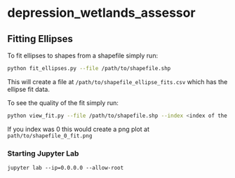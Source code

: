 # depression_wetlands_assessor

## Fitting Ellipses
To fit ellipses to shapes from a shapefile simply run:
```bash
python fit_ellipses.py --file /path/to/shapefile.shp
```
This will create a file at `/path/to/shapefile_ellipse_fits.csv` which has the ellipse fit data. 

To see the quality of the fit simply run:
```bash
python view_fit.py --file /path/to/shapefile.shp --index <index of the shape>
```
If you index was 0 this would create a png plot at `path/to/shapefile_0_fit.png`

### Starting Jupyter Lab
```jupyter lab --ip=0.0.0.0 --allow-root```
